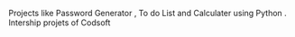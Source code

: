 Projects like Password Generator , To do List and Calculater using Python .                                     Intership projets of Codsoft
